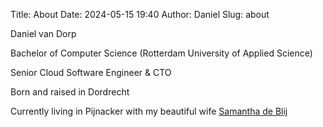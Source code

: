 Title: About
Date: 2024-05-15 19:40
Author: Daniel
Slug: about

Daniel van Dorp

Bachelor of Computer Science (Rotterdam University of Applied Science)

Senior Cloud Software Engineer & CTO

Born and raised in Dordrecht

Currently living in Pijnacker with my beautiful wife [Samantha de Blij](https://www.samanthadeblij.nl)
